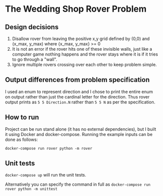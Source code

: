 # The Wedding Shop Rover Problem

## Design decisions

1. Disallow rover from leaving the positive x,y grid defined by (0,0) and (x_max, y_max) where {x_max, y_max} >= 0
2. It is not an error if the rover hits one of these invisible walls, just like a computer game nothing happens and
the rover stays where it is if it tries to go through a "wall".
2. Ignore multiple rovers crossing over each other to keep problem simple.


## Output differences from problem specification

I used an enum to represent direction and I chose to print the entire enum on output rather than just the cardinal
letter for the direction. Thus rover output prints as `5 5 Direction.N` rather than `5 5 N` as per the specification.

## How to run

Project can be run stand alone (it has no external dependencies), but I built it using Docker and docker-compose.
Running the example inputs can be done as follows:

`docker-compose run rover python -m rover`


## Unit tests

`docker-compose up` will run the unit tests.

Alternatively you can specify the command in full as 
`docker-compose run rover python -m unittest`
